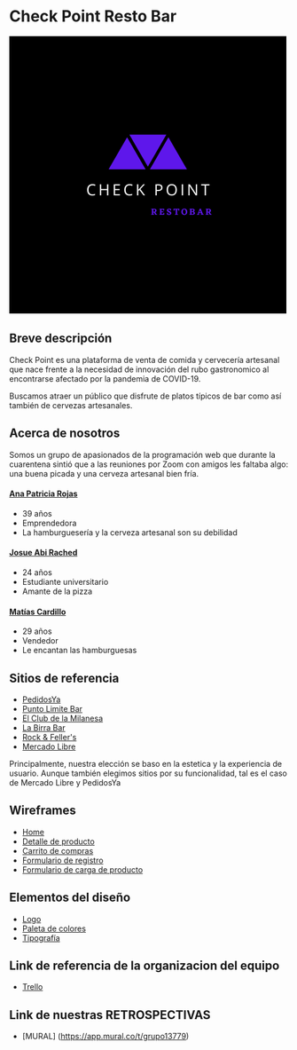 # Check Point Resto Bar

![logo-checkpoint](public/logo/logo.png)




## Breve descripción
Check Point es una plataforma de venta de comida y cervecería artesanal que nace frente a la necesidad de innovación del rubo gastronomico al encontrarse afectado por la pandemia de COVID-19.

Buscamos atraer un público que disfrute de platos típicos de bar como así también de cervezas artesanales.


## Acerca de nosotros
Somos un grupo de apasionados de la programación web que durante la cuarentena sintió que a las reuniones por Zoom con amigos les faltaba algo: una buena picada y una cerveza artesanal bien fría.

#### [Ana Patricia Rojas](https://github.com/AnytaPato)
- 39 años
- Emprendedora
- La hamburguesería y la cerveza artesanal son su debilidad


#### [Josue Abi Rached](https://github.com/JSabirached)
- 24 años
- Estudiante universitario 
- Amante de la pizza

#### [Matías Cardillo](https://github.com/matss91)
- 29 años
- Vendedor
- Le encantan las hamburguesas


## Sitios de referencia
- [PedidosYa](https://www.pedidosya.com.ar)
- [Punto Limite Bar](https://www.puntolimitebar.com)
- [El Club de la Milanesa](https://www.elclubdelamilanesa.com)
- [La Birra Bar](https://www.labirrabar.com)
- [Rock & Feller's](https://www.rockandfellers.com.ar)
- [Mercado Libre](https://www.mercadolibre.com.ar)

Principalmente, nuestra elección se baso en la estetica y la experiencia de usuario. Aunque también elegimos sitios por su funcionalidad, tal es el caso de Mercado Libre y PedidosYa


## Wireframes
- [Home](https://github.com/JSabirached/Grupo_1_CheckPoint/blob/master/wireframes/wireframe-home/wireframe-home.png)
- [Detalle de producto](https://github.com/JSabirached/Grupo_1_CheckPoint/blob/master/wireframes/wireframe-detalles/resto-destopk.png)
- [Carrito de compras](https://github.com/JSabirached/Grupo_1_CheckPoint/blob/master/wireframes/carrito-de-compras/carrito-de-compras-desktop.png)
- [Formulario de registro](https://github.com/JSabirached/Grupo_1_CheckPoint/blob/master/wireframes/wireframe-registro/desktop.png)
- [Formulario de carga de producto](https://github.com/JSabirached/Grupo_1_CheckPoint/blob/master/wireframes/wireframe-admin/agregarplatoescritorio.png)

## Elementos del diseño
- [Logo](https://github.com/JSabirached/Grupo_1_CheckPoint/blob/master/design/logo.png)
- [Paleta de colores](https://colorhunt.co/palette/253094)
- [Tipografía](https://fonts.google.com/specimen/Architects+Daughter?selection.family=Lato|Montserrat|Open+Sans|Raleway&sidebar=&query=in&preview.text=%20check%20point%20%20todas%20%20%20%20%20pasta%20fresca&preview.text_type=custom&sidebar.open=true)

## Link de referencia de la organizacion del equipo
- [Trello](https://trello.com/b/KcVtDfjU/grupo-1-check-point)

## Link de nuestras RETROSPECTIVAS
- [MURAL] (https://app.mural.co/t/grupo13779)